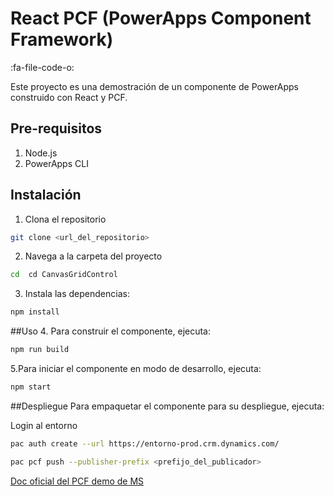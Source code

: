
# React PCF (PowerApps Component Framework)

:fa-file-code-o:

Este proyecto es una demostración de un componente de PowerApps construido con React y PCF.

## Pre-requisitos

1. Node.js
2. PowerApps CLI

## Instalación

1. Clona el repositorio

```bash
git clone <url_del_repositorio>
```

2.  Navega a la carpeta del proyecto

```bash
cd  cd CanvasGridControl
```

3. Instala las dependencias:

```bash
npm install
```


  ##Uso
4. Para construir el componente, ejecuta:

```bash
npm run build
```

5.Para iniciar el componente en modo de desarrollo, ejecuta:

```bash
npm start
```

##Despliegue
Para empaquetar el componente para su despliegue, ejecuta:

Login al entorno

```bash
pac auth create --url https://entorno-prod.crm.dynamics.com/
```

```bash
pac pcf push --publisher-prefix <prefijo_del_publicador>
```
[Doc oficial del PCF demo de MS](http://https://learn.microsoft.com/en-us/power-apps/developer/component-framework/tutorial-create-canvas-dataset-component?tabs=before "Doc oficial de MS")
